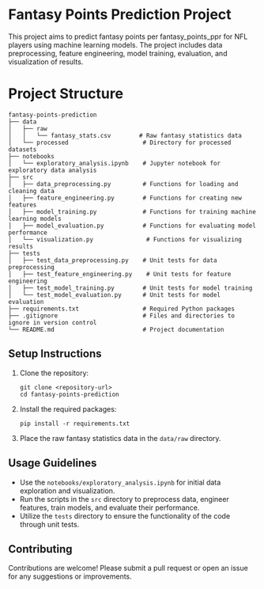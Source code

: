# Fantasy Points Prediction Project

This project aims to predict fantasy points per fantasy_points_ppr for NFL players using machine learning models. The project includes data preprocessing, feature engineering, model training, evaluation, and visualization of results.

# Project Structure

```
fantasy-points-prediction
├── data
│   ├── raw
│   │   └── fantasy_stats.csv        # Raw fantasy statistics data
│   └── processed                     # Directory for processed datasets
├── notebooks
│   └── exploratory_analysis.ipynb    # Jupyter notebook for exploratory data analysis
├── src
│   ├── data_preprocessing.py         # Functions for loading and cleaning data
│   ├── feature_engineering.py        # Functions for creating new features
│   ├── model_training.py             # Functions for training machine learning models
│   ├── model_evaluation.py           # Functions for evaluating model performance
│   └── visualization.py               # Functions for visualizing results
├── tests
│   ├── test_data_preprocessing.py    # Unit tests for data preprocessing
│   ├── test_feature_engineering.py    # Unit tests for feature engineering
│   ├── test_model_training.py        # Unit tests for model training
│   └── test_model_evaluation.py      # Unit tests for model evaluation
├── requirements.txt                  # Required Python packages
├── .gitignore                        # Files and directories to ignore in version control
└── README.md                         # Project documentation
```

## Setup Instructions

1. Clone the repository:
   ```
   git clone <repository-url>
   cd fantasy-points-prediction
   ```

2. Install the required packages:
   ```
   pip install -r requirements.txt
   ```

3. Place the raw fantasy statistics data in the `data/raw` directory.

## Usage Guidelines

- Use the `notebooks/exploratory_analysis.ipynb` for initial data exploration and visualization.
- Run the scripts in the `src` directory to preprocess data, engineer features, train models, and evaluate their performance.
- Utilize the `tests` directory to ensure the functionality of the code through unit tests.

## Contributing

Contributions are welcome! Please submit a pull request or open an issue for any suggestions or improvements.